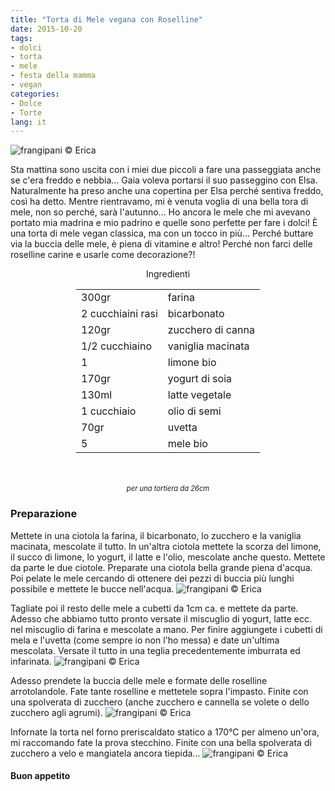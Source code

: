 ```yaml
---
title: "Torta di Mele vegana con Roselline"
date: 2015-10-20
tags:
- dolci
- torta
- mele
- festa della mamma
- vegan
categories:
- Dolce
- Torte
lang: it
---
```

![](header.jpg "frangipani © Erica")

Sta mattina sono uscita con i miei due piccoli a fare una passeggiata anche se c'era freddo e nebbia... Gaia voleva portarsi il suo passeggino con Elsa. Naturalmente ha preso anche una copertina per Elsa perché sentiva freddo, così ha detto. Mentre rientravamo, mi è venuta voglia di una bella tora di mele, non so perché, sarà l'autunno... Ho ancora le mele che mi avevano portato mia madrina e mio padrino e quelle sono perfette per fare i dolci! È una torta di mele vegan classica, ma con un tocco in più... Perché buttare via la buccia delle mele, è piena di vitamine e altro! Perché non farci delle roselline carine e usarle come decorazione?!


<div id="wrapper" style="text-align: center">
  <div id="yourdiv" style="display: inline-block;">
    <div class="ingredients">
      <div class="ingredients-title">Ingredienti</div>
      <table>
        <tbody>
          </tr>
          <tr>
            <td>300gr</td>
            <td>farina</td>
          </tr>
          <tr>
            <td>2 cucchiaini rasi</td>
            <td>bicarbonato</td>
          </tr>
          <tr>
            <td>120gr</td>
            <td>zucchero di canna</td>
          </tr>
          <tr>
            <td>1/2 cucchiaino</td>
            <td>vaniglia macinata</td>
          </tr>
          <tr>
            <td>1</td>
            <td>limone bio</td>
          </tr>
          <tr>
            <td>170gr</td>
            <td>yogurt di soia</td>
          </tr>
          <tr>
            <td>130ml</td>
            <td>latte vegetale</td>
          </tr>
          <tr>
            <td>1 cucchiaio</td>
            <td>olio di semi</td>
           </tr>
          <tr>
            <td>70gr</td>
            <td>uvetta</td>
          </tr>
          <tr>
            <td>5</td>
            <td>mele bio</td>
          </tr>
        </tbody>
      </table>
      <br></br>
      <i class="pull-right" style="font-size: 80%;">per una tortiera da 26cm</i>
    </div>
  </div>
</div>


<h3>
  <font color="grey">
    <i class="fa fa-cogs"></i>
  </font> Preparazione
</h3>

Mettete in una ciotola la farina, il bicarbonato, lo zucchero e la vaniglia macinata, mescolate il tutto. In un'altra ciotola mettete la scorza del limone, il succo di limone, lo yogurt, il latte e l'olio, mescolate anche questo. Mettete da parte le due ciotole. Preparate una ciotola bella grande piena d'acqua. Poi pelate le mele cercando di ottenere dei pezzi di buccia più lunghi possibile e mettete le bucce nell'acqua. 
![](bucce.jpg "frangipani © Erica")

Tagliate poi il resto delle mele a cubetti da 1cm ca. e mettete da parte. Adesso che abbiamo tutto pronto versate il miscuglio di yogurt, latte ecc. nel miscuglio di farina e mescolate a mano. Per finire aggiungete i cubetti di mela e l'uvetta (come sempre io non l'ho messa) e date un'ultima mescolata. Versate il tutto in una teglia precedentemente imburrata ed infarinata.
![](impasto.jpg "frangipani © Erica")

Adesso prendete la buccia delle mele e formate delle roselline arrotolandole. Fate tante roselline e mettetele sopra l'impasto. Finite con una spolverata di zucchero (anche zucchero e cannella se volete o dello zucchero agli agrumi).
![](teglia.jpg "frangipani © Erica")

Infornate la torta nel forno preriscaldato statico a 170°C per almeno un'ora, mi raccomando fate la prova stecchino. Finite con una bella spolverata di zucchero a velo e mangiatela ancora tiepida...
![](risultato.jpg "frangipani © Erica")


<h4>Buon appetito
  <font color="red">
    <i class="fa fa-smile-o"></i>
  </font>
</h4>
